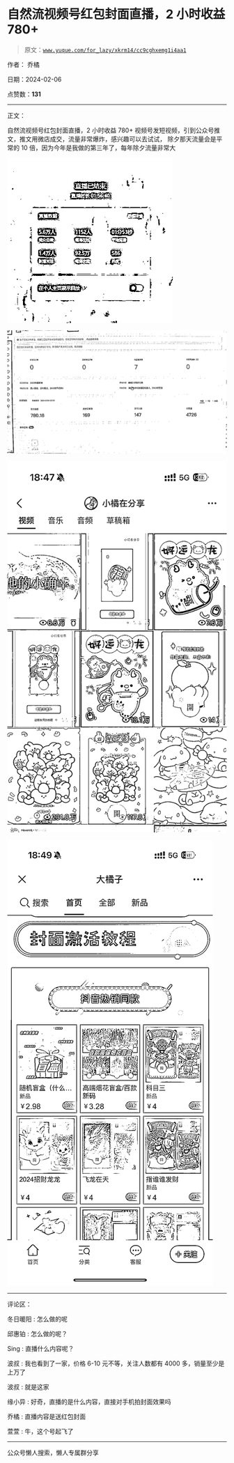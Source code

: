 # 自然流视频号红包封面直播，2 小时收益 780+

> 原文：[`www.yuque.com/for_lazy/xkrm14/cc9cghxemg1i4aa1`](https://www.yuque.com/for_lazy/xkrm14/cc9cghxemg1i4aa1)

作者： 乔橘

日期：2024-02-06

点赞数：**131**

* * *

正文：

自然流视频号红包封面直播，2 小时收益 780+ 视频号发短视频，引到公众号推文，推文用微店成交，流量非常爆炸，感兴趣可以去试试，
除夕那天流量会是平常的 10 倍，因为今年是我做的第三年了，每年除夕流量非常大

![](img/d9deb95d204d685ca6bea332b51761fc.png)

![](img/b4ab93385464334289f3e8553385ccb6.png)

![](img/3ffe034a14864d78ee6d667eac083f7b.png)

![](img/b15496171d1546bdd44412f1d395de67.png)

* * *

评论区：

冬日暖阳 : 怎么做的呢

邱惠铂 : 怎么做的呢？

Sing : 直播什么内容呢？

波叔 : 我也看到了一家，价格 6-10 元不等，关注人数都有 4000 多，销量至少是上万了

波叔 : 就是这家

缘小异 : 好奇，直播的是什么内容，直接对手机拍封面效果吗

乔橘 : 直播内容是送红包封面

萱萱 : 牛，这个号起飞了

* * *

公众号懒人搜索，懒人专属群分享